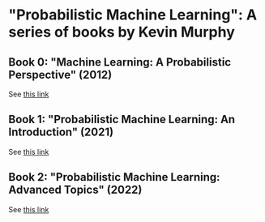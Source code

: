 # "Probabilistic Machine Learning": A series of books by Kevin Murphy


## Book 0: "Machine Learning: A Probabilistic Perspective" (2012)

See [this link](book0.html)

## Book 1: "Probabilistic Machine Learning: An Introduction" (2021)

See [this link](book1.html)

## Book 2: "Probabilistic Machine Learning: Advanced Topics" (2022)

See [this link](book2.html)


